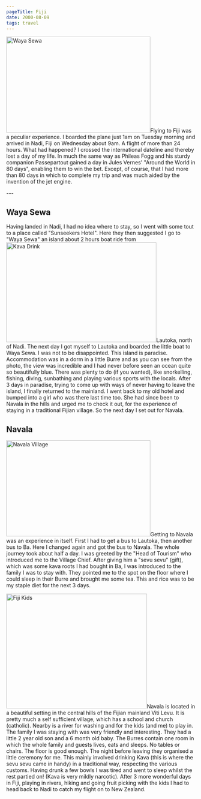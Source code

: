 ```yaml
---
pageTitle: Fiji
date: 2000-08-09
tags: travel
---
```

<p><img alt="Waya Sewa" src="/assets/images/wayasewa.jpg" width="384" height="256" />Flying to Fiji was a peculiar experience. I boarded the plane just 1am on Tuesday morning and arrived in Nadi, Fiji on Wednesday about 9am. A flight of more than 24 hours. What had happened? I crossed the international dateline and thereby lost a day of my life. In much the same way as Phileas Fogg and his sturdy companion Passepartout gained a day in Jules Vernes' "Around the World in 80 days", enabling them to win the bet. Except, of course, that I had more than 80 days in which to complete my trip and was much aided by the invention of the jet engine.</p>
---

<h2>Waya Sewa</h2>
<p>Having landed in Nadi, I had no idea where to stay, so I went with some tout to a place called "Sunseekers Hotel". Here they then suggested I go to "Waya Sewa" an island about 2 hours boat ride from <img alt="Kava Drink" src="/assets/images/kavadrink.jpg" width="400" height="266" />Lautoka, north of Nadi. The next day I got myself to Lautoka and boarded the little boat to Waya Sewa. I was not to be disappointed. This island is paradise. Accommodation was in a dorm in a little Burre and as you can see from the photo, the view was incredible and I had never before seen an ocean quite so beautifully blue. There was plenty to do (if you wanted), like snorkelling, fishing, diving, sunbathing and playing various sports with the locals. After 3 days in paradise, trying to come up with ways of never having to leave the island, I finally returned to the mainland. I went back to my old hotel and bumped into a girl who was there last time too. She had since been to Navala in the hills and urged me to check it out, for the experience of staying in a traditional Fijian village. So the next day I set out for Navala.</p>
<h2>Navala</h2>
<p><img alt="Navala Village" src="/assets/images/navala.jpg" width="384" height="256" />Getting to Navala was an experience in itself. First I had to get a bus to Lautoka, then another bus to Ba. Here I changed again and got the bus to Navala. The whole journey took about half a day. I was greeted by the "Head of Tourism" who introduced me to the Village Chief. After giving him a "sevu sevu" (gift), which was some kava roots I had bought in Ba, I was introduced to the family I was to stay with. They pointed me to the spot on the floor where I could sleep in their Burre and brought me some tea. This and rice was to be my staple diet for the next 3 days.</p>
<p><img alt="Fiji Kids" src="/assets/images/fijiposers.jpg" width="375" height="306" />Navala is located in a beautiful setting in the central hills of the Fijian mainland Viti Levu. It is pretty much a self sufficient village, which has a school and church (catholic). Nearby is a river for washing and for the kids (and me) to play in. The family I was staying with was very friendly and interesting. They had a little 2 year old son and a 6 month old baby. The Burres contain one room in which the whole family and guests lives, eats and sleeps. No tables or chairs. The floor is good enough. The night before leaving they organised a little ceremony for me. This mainly involved drinking Kava (this is where the sevu sevu came in handy) in a traditional way, respecting the various customs. Having drunk a few bowls I was tired and went to sleep whilst the rest partied on! (Kava is very mildly narcotic). After 3 more wonderful days in Fiji, playing in rivers, hiking and going fruit picking with the kids I had to head back to Nadi to catch my flight on to New Zealand.</p>